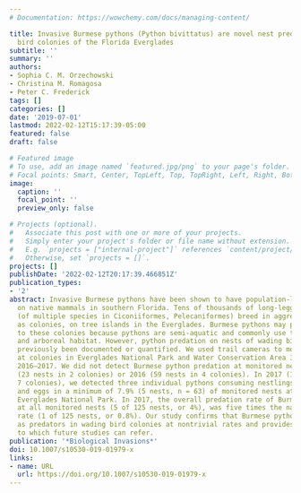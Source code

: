 ```yaml
---
# Documentation: https://wowchemy.com/docs/managing-content/

title: Invasive Burmese pythons (Python bivittatus) are novel nest predators in wading
  bird colonies of the Florida Everglades
subtitle: ''
summary: ''
authors:
- Sophia C. M. Orzechowski
- Christina M. Romagosa
- Peter C. Frederick
tags: []
categories: []
date: '2019-07-01'
lastmod: 2022-02-12T15:17:39-05:00
featured: false
draft: false

# Featured image
# To use, add an image named `featured.jpg/png` to your page's folder.
# Focal points: Smart, Center, TopLeft, Top, TopRight, Left, Right, BottomLeft, Bottom, BottomRight.
image:
  caption: ''
  focal_point: ''
  preview_only: false

# Projects (optional).
#   Associate this post with one or more of your projects.
#   Simply enter your project's folder or file name without extension.
#   E.g. `projects = ["internal-project"]` references `content/project/deep-learning/index.md`.
#   Otherwise, set `projects = []`.
projects: []
publishDate: '2022-02-12T20:17:39.466851Z'
publication_types:
- '2'
abstract: Invasive Burmese pythons have been shown to have population-level effects
  on native mammals in southern Florida. Tens of thousands of long-legged wading birds
  (of multiple species in Ciconiiformes, Pelecaniformes) breed in aggregations, known
  as colonies, on tree islands in the Everglades. Burmese pythons may pose a threat
  to these colonies because pythons are semi-aquatic and commonly use tree islands
  and arboreal habitat. However, python predation on nests of wading birds has not
  previously been documented or quantified. We used trail cameras to monitor nests
  at colonies in Everglades National Park and Water Conservation Area 3 in 2014, and
  2016–2017. We did not detect Burmese python predation at monitored nests in 2014
  (23 nests in 2 colonies) or 2016 (59 nests in 4 colonies). In 2017 (125 nests in
  7 colonies), we detected three individual pythons consuming nestlings, fledglings,
  and eggs in a minimum of 7.9% (5 nests, n = 63) of monitored nests at a colony in
  Everglades National Park. In 2017, the overall predation rate of Burmese pythons
  at all monitored nests (5 of 125 nests, or 4%), was five times the native predator
  rate (1 of 125 nests, or 0.8%). Our study confirms that Burmese pythons are acting
  as predators in wading bird colonies at nontrivial rates and provides a baseline
  to which future studies can refer.
publication: '*Biological Invasions*'
doi: 10.1007/s10530-019-01979-x
links:
- name: URL
  url: https://doi.org/10.1007/s10530-019-01979-x
---
```

